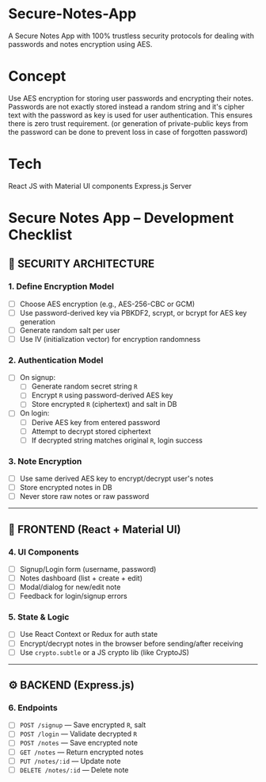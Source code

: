 # Secure-Notes-App

A Secure Notes App with 100% trustless security protocols for dealing with passwords and notes encryption using AES.

# Concept

Use AES encryption for storing user passwords and encrypting their notes.
Passwords are not exactly stored instead a random string and it's cipher text with the
password as key is used for user authentication. This ensures there is zero trust requirement.
(or generation of private-public keys from the password can be done to prevent loss in case of forgotten password)

# Tech

React JS with Material UI components
Express.js Server

# Secure Notes App – Development Checklist

## 🔐 SECURITY ARCHITECTURE

### 1. Define Encryption Model

-   [ ] Choose AES encryption (e.g., AES-256-CBC or GCM)
-   [ ] Use password-derived key via PBKDF2, scrypt, or bcrypt for AES key generation
-   [ ] Generate random salt per user
-   [ ] Use IV (initialization vector) for encryption randomness

### 2. Authentication Model

-   [ ] On signup:
    -   [ ] Generate random secret string `R`
    -   [ ] Encrypt `R` using password-derived AES key
    -   [ ] Store encrypted `R` (ciphertext) and salt in DB
-   [ ] On login:
    -   [ ] Derive AES key from entered password
    -   [ ] Attempt to decrypt stored ciphertext
    -   [ ] If decrypted string matches original `R`, login success

### 3. Note Encryption

-   [ ] Use same derived AES key to encrypt/decrypt user's notes
-   [ ] Store encrypted notes in DB
-   [ ] Never store raw notes or raw password

---

## 🧠 FRONTEND (React + Material UI)

### 4. UI Components

-   [ ] Signup/Login form (username, password)
-   [ ] Notes dashboard (list + create + edit)
-   [ ] Modal/dialog for new/edit note
-   [ ] Feedback for login/signup errors

### 5. State & Logic

-   [ ] Use React Context or Redux for auth state
-   [ ] Encrypt/decrypt notes in the browser before sending/after receiving
-   [ ] Use `crypto.subtle` or a JS crypto lib (like CryptoJS)

---

## ⚙️ BACKEND (Express.js)

### 6. Endpoints

-   [ ] `POST /signup` — Save encrypted `R`, salt
-   [ ] `POST /login` — Validate decrypted `R`
-   [ ] `POST /notes` — Save encrypted note
-   [ ] `GET /notes` — Return encrypted notes
-   [ ] `PUT /notes/:id` — Update note
-   [ ] `DELETE /notes/:id` — Delete note
